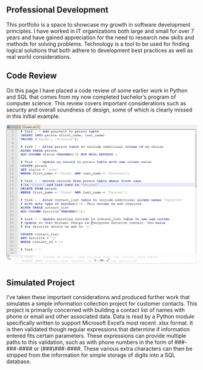 ## Professional Development

This portfolio is a space to showcase my growth in software development principles. I have worked in IT organizations both large and small for over 7 years and have gained appreciation for the need to research new skills and methods for solving problems. Technology is a tool to be used for finding logical solutions that both adhere to development best practices as well as real world considerations. 

## Code Review

On this page I have placed a code review of some earlier work in Python and SQL that comes from my now completed bachelor’s program of computer science. This review covers important considerations such as security and overall soundness of design, some of which is clearly missed in this initial example.  

[![Image](/assets/codeReview.png)](https://drive.google.com/file/d/1TOHhEwz8-G-FAkldC9sZEASqkqkWopwd/view?usp=sharing)

## Simulated Project

I’ve taken these important considerations and produced further work that simulates a simple information collection project for customer contacts. This project is primarily concerned with building a contact list of names with phone or email and other associated data. Data is read by a Python module specifically written to support Microsoft Excel’s most recent .xlsx format. It is then validated though regular expressions that determine if information entered fits certain parameters. These expressions can provide multiple paths to this validation, such as with phone numbers in the form of ###-###-#### or (###)###-####. These various extra characters can then be stripped from the information for simple storage of digits into a SQL database.  
